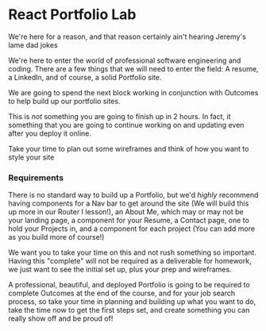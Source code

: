 # React Portfolio Lab


We're here for a reason, and that reason certainly ain't hearing Jeremy's lame dad jokes

We're here to enter the world of professional software engineering and coding. There are a few things that we will need to enter the field: A resume, a LinkedIn, and of course, a solid Portfolio site. 

We are going to spend the next block working in conjunction with Outcomes to help build up our portfolio sites.

This is *not* something you are going to finish up in 2 hours. In fact, it something that you are going to continue working on and updating even after you deploy it online.

Take your time to plan out some wireframes and think of how you want to style your site


### Requirements

There is no standard way to build up a Portfolio, but we'd *highly* recommend having components for a Nav bar to get around the site (We will build this up more in our Router I lesson!), an About Me, which may or may not be your landing page, a component for your Resume, a Contact page, one to hold your Projects in, and a component for each project (You can add more as you build more of course!)

We want you to take your time on this and not rush something so important. Having this "complete" will not be required as a deliverable for homework, we just want to see the initial set up, plus your prep and wireframes. 

A professional, beautiful, and deployed Portfolio is going to be required to complete Outcomes at the end of the course, and for your job search process, so take your time in planning and building up what you want to do, take the time now to get the first steps set, and create something you can really show off and be proud of!
